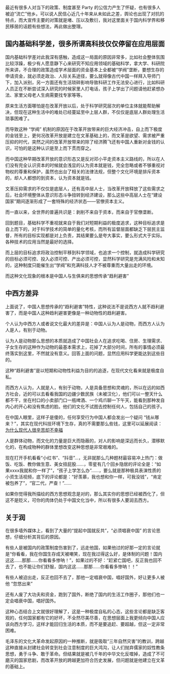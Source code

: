 <!-- 1662109504021 -->
<!-- 中西方差异和润的一些看法 -->
<!-- 中西方差异和润的一些看法 的前言 -->
<!--  -->
<!-- Think -->

最近有很多人对当下的政策、制度甚至 Party 的公信力产生了怀疑，也有很多人被迫“流亡”他乡。可以说人民信心近几十年来从未如此之差，舆论也出现了对抗的特点，而大宣传主要的对策就是堵、压以及敷衍，我对这里面关于国内科学界和移民移居的话题有些想法，再此做出整理。

## 国内基础科学差，很多所谓高科技仅仅停留在应用层面

国内基础科学差对此我深有感触，造成这一局面的原因非常多，比如社会整体氛围比较浮躁，极少有人愿意静下心来研究不知应用领域的基础科学，拿大学、科研院所来讲，不合理的政策造成学术层面的资金基本上全都被“学阀”垄断，要想生存的申请资金，就必须走政治、人际关系途径，要么就得像古代中国一样拜入导师门下，加入派别，另一方面还有生活琐碎影响导致科研工作无法安心进行，比如科研人员正在不断尝试深入研究的时候家里人打电话，孩子上学出了问题请他赶紧想办法、家里父母老人生病需要找专家等等。

原来生活方面哪怕是在改革开放以后，处于科学研究层次的单位主体就能帮助解决，但现在这种生活中的难处已经蔓延至中上层人群，不仅仅是底层人群处理生活琐事困难了。

而导致这种 “学阀” 机制的原因在于改革开放带来的巨大经济冲击，自上而下极度的金钱至上，更何况改革开放是建立在文革基础上的，而文革是欲望、需求被严重压抑的时代，突然之间的改革开放带来的除了经济腾飞还有中国人重新对金钱的认识，可怕的是这种认识是至上而下贯而穿之。

而中国这种早期改革开放的意识形态又是反对邓小平走资本主义路线的，所以在人们没有完全认识资本的时候就会浅显的认为资本就是钱，完全忽略或者不够重视对物权的尊重和保护，虽然也出台了相关的法律法规，但整个文化环境是排斥资本的，却人人都想的到资本，认为资本就是钱。

文革压抑需求的不仅仅是底层人，还有高中层人士，当改革开放释放了这些需求之后，社会环境整体从意识形态斗争扭转到经济建设，那么这些中高层人士在“建设国家”期间逐渐形成了一套特殊的经济状态——官僚资本主义。

而一直以来，全世界的普遍共识是：剥削不来自于资本，而来自于官僚垄断。

回到题目，基础科学不重视就来自于我们对短期利益的极度追求，这种目标追求是自上而下的，对于科学技术的简单的量化考核，而所有监督层面都缺乏下层民主监督，所有的目标实现都是对上负责，其结果要么是夸大事实，要么形式大于实际。各种技术的应用当然是最好的选择。

而上层的目标追求将政治控制平移到科学领域，也追求一个控制，就造成科学研究的目标必须可控、投入必须可控、产出必须可控，显然科学研究是充满风险和未知的，这种制度只能催生出“学阀”和充满科技人才不被尊重而大量出走的环境。

而这种文化现象的根本是中国人与生俱来的思想传承“趋利避害”

## 中西方差异

上面说了，中国人思想传承的“趋利避害”特性，这种说法不是说西方人就不趋利避害了，而是中国人这种趋利避害更像是一种动物性的趋利避害。

个人认为中西方人或者说文化最大的差异是：中国人认为人是动物，而西方人认为人是人，有别于动物。

认为人是动物那么思想的本质就造成了中国社会人在追求吃喝、住房、生理需求、子女生存的这种作为动物的最基本需求上，花掉了大部分时间，所有的事情必须最终落实到这里，不然就没有意义。回答上面的问题，显然应用科学更能达到这些目的。

这种“趋利避害”是以短期和动物性利益为目的的追逐，在现代文化看来就是极度自私。

而西方人认为，人就是人，有别于动物，人是具备思想和灵魂的，所以在远的如西方社会，近的可以去看看我国的边疆少数民族（未被汉化），他们可以一整天什么都不干，坐在村口的小卖部门口一瓶啤酒、一个鸡爪聊一下午天，能看到那种发自内心的开心和没有焦虑的脸。他们的文化不试图去控制任何人，包括自己的孩子。

在中国人眼里，这样子是傻的，任何享受行为中国人都会发出一个疑问 “钱从哪来？”，其实在现代科技环境下生存，真的不需要那么些钱，这里可以延展阅读：[为什么现代人很辛苦却不幸福
](https://wangyesheji.cn/think/post/1027.html)

人是群体动物，而文化的力量是巨大而隐蔽的，对人的影响是深远而长久，潜移默化的，在构成物种的群体里想改变这种思想是非常艰难的。

现在打开手机看看“小红书”、“抖音”…，无非就那么几种题材最容易冲上热门：做饭、吃饭、教你做生意、美女扭屁股……，零星有几个回乡隐居的评论全是：“如果xxxx我就和你一样了”，“孩子上学怎么办”……，要么就是那种极具表演性质的小资生活视频，底下的评论都是：“好羡慕，我也想和你一样，可我没钱”，“肯定被包养了”，“官二代，严查！”……

如果你觉得我所描绘的西方思想观念是对的，那么其实你的思想已经被西化了，但这不是贬义，可你的肉体仍处于中国文化当中，所以有很多人要润去西方。

## 关于润

在很多墙外媒体上，看到了大量的“提起中国就反共”，“必须唱衰中国” 的言论思想，仔细分析其背后的原因。

有些人是被国内的政策制度伤害到了，远走他国，如果他过的好那一定的言论就是“你看看，我在你国生存成天被嘲笑，现在我过得这么好，是体制的问题！国内这这……那那……你看看多惨呐！”，如果过的不好：“赶紧亡国吧，反正我也回不去了，也不能让你们舒服，国内这这……那那……你看看多惨呐！！”

有些人被迫出走，反正也回不去了，那他一定唱衰中国，唱好国外，好让更多人被他 “忽悠出来” 

还有人废了大功夫和资金，跑到了国外，断绝了国内的生活工作圈子，那他们也一定会唱衰中国，唱好国外。

这种心态结合上文就很好理解了，这是一种极度自私的心态，这些言论都是缺乏客观的，任何国家都有它的好坏，不全然尽美尽善，在思想层面上我更倾向中国人应该向西方学习，这样才能回归生活的本质，而不是要追赶、要超越，但这一定非常困难。

毛泽东的文化大革命发起原因的一种推断，就是吸取“三年自然灾害”的教训，跨越这种直接从封建社会转变到社会注意制度的巨大鸿沟，让人们抛弃儒家的奴性教条思想，勇于斗争、敢于革命。但结果就是被几千年的中华文化反噬掉，造成了不可磨灭的国家悲剧，而改革开放的跨越更加符合历史发展，但问题就是他建立在文革的基础上。



